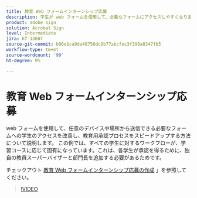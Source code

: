```yaml
---
title: 教育 Web フォームインターンシップ応募
description: 学生が web フォームを使用して、必要なフォームにアクセスしやすくなります。
product: adobe sign
solution: Acrobat Sign
level: Intermediate
jira: KT-13607
source-git-commit: b96e1ca9da48756dc9b77abcfec3f390a8347fb5
workflow-type: tm+mt
source-wordcount: '99'
ht-degree: 0%

---
```


# 教育 Web フォームインターンシップ応募

web フォームを使用して、任意のデバイスや場所から送信できる必要なフォームへの学生のアクセスを改善し、教育用承認プロセスをスピードアップする方法について説明します。 この例では、すべての学生に対するワークフローが、学習コースに応じて固有になっています。これは、各学生が承認を得るために、独自の教員スーパーバイザーと部門長を追加する必要があるためです。

チェックアウト [教育 Web フォームインターンシップ応募の作成](usecase-edu-intern-create.md) 」を参照してください。

>[!VIDEO](https://video.tv.adobe.com/v/3421773?quality=12&learn=on&hidetitle=true)
